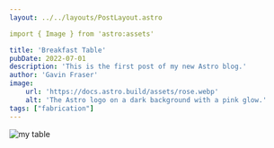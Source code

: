 ```yaml
---
layout: ../../layouts/PostLayout.astro

import { Image } from 'astro:assets'

title: 'Breakfast Table'
pubDate: 2022-07-01
description: 'This is the first post of my new Astro blog.'
author: 'Gavin Fraser'
image:
    url: 'https://docs.astro.build/assets/rose.webp'
    alt: 'The Astro logo on a dark background with a pink glow.'
tags: ["fabrication"]
---
```


![my table](../assets/IMG_2150.jpeg)
